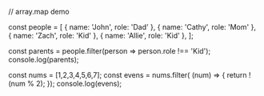 // array.map demo

const people = [
  { name: 'John', role: 'Dad' },
  { name: 'Cathy', role: 'Mom' },
  { name: 'Zach', role: 'Kid' },
  { name: 'Allie', role: 'Kid' },
];

const parents = people.filter(person => person.role !== 'Kid');
console.log(parents);

const nums = [1,2,3,4,5,6,7];
const evens = nums.filter( (num) => {
  return !(num % 2);
});
console.log(evens);
